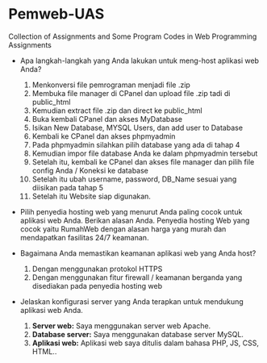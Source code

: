 # Pemweb-UAS

Collection of Assignments and Some Program Codes in Web Programming Assignments



* Apa langkah-langkah yang Anda lakukan untuk meng-host aplikasi web Anda?

  1) Menkonversi file pemrograman menjadi file .zip
  2) Membuka file manager di CPanel dan upload file .zip tadi di public_html
  3) Kemudian extract file .zip dan direct ke public_html
  4) Buka kembali CPanel dan akses MyDatabase
  5) Isikan New Database, MYSQL Users, dan add user to Database
  6) Kembali ke CPanel dan akses phpmyadmin
  7) Pada phpmyadmin silahkan pilih database yang ada di tahap 4
  8) Kemudian impor file database Anda ke dalam phpmyadmin tersebut
  9) Setelah itu, kembali ke CPanel dan akses file manager dan pilih file config Anda / Koneksi ke database
  10) Setelah itu ubah username, password, DB_Name sesuai yang diisikan pada tahap 5
  11) Setelah itu Website siap digunakan.
* Pilih penyedia hosting web yang menurut Anda paling cocok untuk aplikasi web Anda. Berikan alasan Anda.
  Penyedia hosting Web yang cocok yaitu RumahWeb dengan alasan harga yang murah dan mendapatkan fasilitas 24/7 keamanan.
* Bagaimana Anda memastikan keamanan aplikasi web yang Anda host?

  1. Dengan menggunakan protokol HTTPS
  2. Dengan menggunakan fitur firewall / keamanan berganda yang disediakan pada penyedia hosting web
* Jelaskan konfigurasi server yang Anda terapkan untuk mendukung aplikasi web Anda.

  1. **Server web:** Saya menggunakan server web Apache.
  2. **Database server:** Saya menggunakan database server MySQL.
  3. **Aplikasi web:** Aplikasi web saya ditulis dalam bahasa PHP, JS, CSS, HTML..
